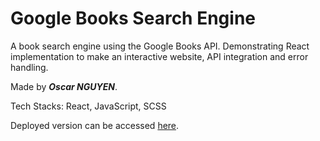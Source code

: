 # Google Books Search Engine

A book search engine using the Google Books API.
Demonstrating React implementation to make an interactive website, API integration and error handling.

Made by _**Oscar NGUYEN**_.

Tech Stacks: React, JavaScript, SCSS

Deployed version can be accessed [here](https://oscar-booksearch.netlify.app).
